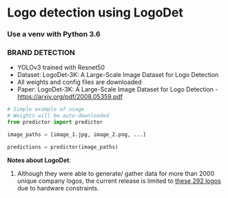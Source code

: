 # Logo detection using LogoDet

### Use a venv with Python 3.6

### BRAND DETECTION
- YOLOv3 trained with Resnet50
- Dataset: LogoDet-3K: A Large-Scale Image Dataset for Logo Detection
- All weights and config files are downloaded
- Paper: LogoDet-3K: A Large-Scale Image Dataset for Logo Detection - https://arxiv.org/pdf/2008.05359.pdf

```python
# Simple example of usage
# Weights will be auto-downloaded
from predictor import predictor

image_paths = [image_1.jpg, image_2.png, ...]

predictions = predictor(image_paths)

```

**Notes about LogoDet**:

1. Although they were able to generate/ gather data for more than 2000 unique company logos, the current release is limited to [these 292 logos](https://github.com/notAI-tech/LogoDet/releases/download/292_classes_v1/classes.txt) due to hardware constraints.
